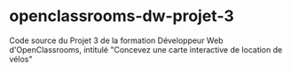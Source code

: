 # openclassrooms-dw-projet-3
Code source du Projet 3 de la formation Développeur Web d'OpenClassrooms, intitulé "Concevez une carte interactive de location de vélos"
